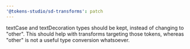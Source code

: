 ```yaml
---
'@tokens-studio/sd-transforms': patch
---
```


textCase and textDecoration types should be kept, instead of changing to "other". This should help with transforms targeting those tokens, whereas "other" is not a useful type conversion whatsoever.
